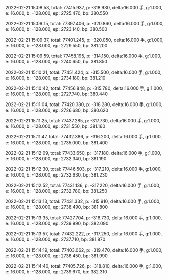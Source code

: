 2022-02-21 15:08:53, total: 77415.937, p: -318.930, delta:16.000 手, g:1.000, e: 16.000, b: -128.000, ep: 2725.470, bp: 380.550

2022-02-21 15:09:15, total: 77397.406, p: -320.860, delta:16.000 手, g:1.000, e: 16.000, b: -128.000, ep: 2723.140, bp: 380.500

2022-02-21 15:09:37, total: 77401.245, p: -320.050, delta:16.000 手, g:1.000, e: 16.000, b: -128.000, ep: 2729.550, bp: 381.200

2022-02-21 15:09:59, total: 77458.195, p: -314.150, delta:16.000 手, g:1.000, e: 16.000, b: -128.000, ep: 2740.650, bp: 381.850

2022-02-21 15:10:21, total: 77451.424, p: -315.500, delta:16.000 手, g:1.000, e: 16.000, b: -128.000, ep: 2734.180, bp: 381.210

2022-02-21 15:10:42, total: 77456.848, p: -315.780, delta:16.000 手, g:1.000, e: 16.000, b: -128.000, ep: 2727.740, bp: 380.440

2022-02-21 15:11:04, total: 77420.380, p: -318.280, delta:16.000 手, g:1.000, e: 16.000, b: -128.000, ep: 2726.680, bp: 380.620

2022-02-21 15:11:25, total: 77437.285, p: -317.730, delta:16.000 手, g:1.000, e: 16.000, b: -128.000, ep: 2731.550, bp: 381.160

2022-02-21 15:11:47, total: 77432.386, p: -316.200, delta:16.000 手, g:1.000, e: 16.000, b: -128.000, ep: 2735.000, bp: 381.400

2022-02-21 15:12:09, total: 77433.650, p: -317.180, delta:16.000 手, g:1.000, e: 16.000, b: -128.000, ep: 2732.340, bp: 381.190

2022-02-21 15:12:30, total: 77446.503, p: -317.210, delta:16.000 手, g:1.000, e: 16.000, b: -128.000, ep: 2732.630, bp: 381.230

2022-02-21 15:12:52, total: 77431.136, p: -317.220, delta:16.000 手, g:1.000, e: 16.000, b: -128.000, ep: 2732.780, bp: 381.250

2022-02-21 15:13:13, total: 77431.332, p: -315.910, delta:16.000 手, g:1.000, e: 16.000, b: -128.000, ep: 2738.490, bp: 381.800

2022-02-21 15:13:35, total: 77427.704, p: -316.730, delta:16.000 手, g:1.000, e: 16.000, b: -128.000, ep: 2739.990, bp: 382.090

2022-02-21 15:13:57, total: 77432.222, p: -317.250, delta:16.000 手, g:1.000, e: 16.000, b: -128.000, ep: 2737.710, bp: 381.870

2022-02-21 15:14:19, total: 77403.062, p: -319.470, delta:16.000 手, g:1.000, e: 16.000, b: -128.000, ep: 2736.450, bp: 381.990

2022-02-21 15:14:40, total: 77405.726, p: -318.810, delta:16.000 手, g:1.000, e: 16.000, b: -128.000, ep: 2739.670, bp: 382.310